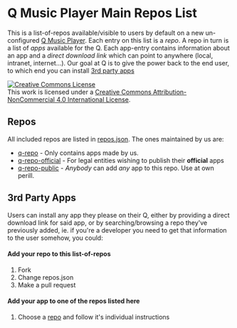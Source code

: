 # Q Music Player Main Repos List
This is a list-of-repos available/visible to users by default on a new un-configured [Q Music Player](https://qmusicplayer.com). Each entry on this list is a *repo*. A repo in turn is a list of *apps* available for the Q. Each app-entry contains information about an app and a *direct download link* which can point to anywhere (local, intranet, internet...). Our goal at Q is to give the power back to the end user, to which end you can install [3rd party apps](#3rd-party-apps)

<a rel="license" href="http://creativecommons.org/licenses/by-nc/4.0/"><img alt="Creative Commons License" style="border-width:0" src="https://i.creativecommons.org/l/by-nc/4.0/88x31.png" /></a><br />This work is licensed under a <a rel="license" href="http://creativecommons.org/licenses/by-nc/4.0/">Creative Commons Attribution-NonCommercial 4.0 International License</a>.

## Repos
All included repos are listed in [repos.json](./repos.json). The ones maintained by us are:
 * [q-repo](https://github.com/plundell/q-repo) - Only contains apps made by us.
 * [q-repo-official](https://github.com/plundell/q-repo-official) - For legal entities wishing to publish their **official** apps
 * [q-repo-public](https://github.com/plundell/q-repo-public) - *Anybody* can add *any* app to this repo. Use at own perill.


## 3rd Party Apps
Users can install any app they please on their Q, either by providing a direct download link for said app, or by searching/browsing a repo they've previously added, ie. if you're a developer you need to get that information to the user somehow, you could:
#### Add your repo to this list-of-repos
1. Fork
2. Change repos.json
3. Make a pull request

#### Add your app to one of the repos listed here
1. Choose a [repo](#repos) and follow it's individual instructions


